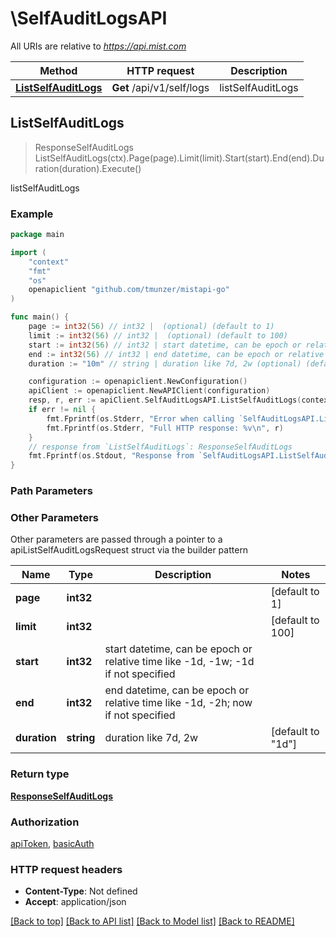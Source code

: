 # \SelfAuditLogsAPI

All URIs are relative to *https://api.mist.com*

Method | HTTP request | Description
------------- | ------------- | -------------
[**ListSelfAuditLogs**](SelfAuditLogsAPI.md#ListSelfAuditLogs) | **Get** /api/v1/self/logs | listSelfAuditLogs



## ListSelfAuditLogs

> ResponseSelfAuditLogs ListSelfAuditLogs(ctx).Page(page).Limit(limit).Start(start).End(end).Duration(duration).Execute()

listSelfAuditLogs



### Example

```go
package main

import (
	"context"
	"fmt"
	"os"
	openapiclient "github.com/tmunzer/mistapi-go"
)

func main() {
	page := int32(56) // int32 |  (optional) (default to 1)
	limit := int32(56) // int32 |  (optional) (default to 100)
	start := int32(56) // int32 | start datetime, can be epoch or relative time like -1d, -1w; -1d if not specified (optional)
	end := int32(56) // int32 | end datetime, can be epoch or relative time like -1d, -2h; now if not specified (optional)
	duration := "10m" // string | duration like 7d, 2w (optional) (default to "1d")

	configuration := openapiclient.NewConfiguration()
	apiClient := openapiclient.NewAPIClient(configuration)
	resp, r, err := apiClient.SelfAuditLogsAPI.ListSelfAuditLogs(context.Background()).Page(page).Limit(limit).Start(start).End(end).Duration(duration).Execute()
	if err != nil {
		fmt.Fprintf(os.Stderr, "Error when calling `SelfAuditLogsAPI.ListSelfAuditLogs``: %v\n", err)
		fmt.Fprintf(os.Stderr, "Full HTTP response: %v\n", r)
	}
	// response from `ListSelfAuditLogs`: ResponseSelfAuditLogs
	fmt.Fprintf(os.Stdout, "Response from `SelfAuditLogsAPI.ListSelfAuditLogs`: %v\n", resp)
}
```

### Path Parameters



### Other Parameters

Other parameters are passed through a pointer to a apiListSelfAuditLogsRequest struct via the builder pattern


Name | Type | Description  | Notes
------------- | ------------- | ------------- | -------------
 **page** | **int32** |  | [default to 1]
 **limit** | **int32** |  | [default to 100]
 **start** | **int32** | start datetime, can be epoch or relative time like -1d, -1w; -1d if not specified | 
 **end** | **int32** | end datetime, can be epoch or relative time like -1d, -2h; now if not specified | 
 **duration** | **string** | duration like 7d, 2w | [default to &quot;1d&quot;]

### Return type

[**ResponseSelfAuditLogs**](ResponseSelfAuditLogs.md)

### Authorization

[apiToken](../README.md#apiToken), [basicAuth](../README.md#basicAuth)

### HTTP request headers

- **Content-Type**: Not defined
- **Accept**: application/json

[[Back to top]](#) [[Back to API list]](../README.md#documentation-for-api-endpoints)
[[Back to Model list]](../README.md#documentation-for-models)
[[Back to README]](../README.md)

